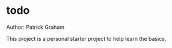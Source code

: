 # todo

Author: Patrick Graham

This project is a personal starter project to help learn the basics.

